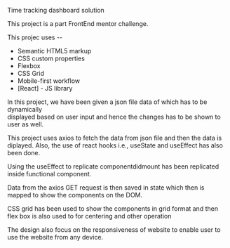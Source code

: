 Time tracking dashboard solution

This project is a part FrontEnd mentor challenge.

This projec uses --
- Semantic HTML5 markup
- CSS custom properties
- Flexbox
- CSS Grid
- Mobile-first workflow
- [React] - JS library

In this project, we have been given a json file data of which has to be dynamically  
displayed based on user input and hence the changes has to be shown to user as well.

This project uses axios to fetch the data from json file and then the data is diplayed.
Also, the use of react hooks i.e., useState and useEffect has also been done.

Using the useEffect to replicate componentdidmount has been replicated inside functional 
component.

Data from the axios GET request is then saved in state which then is mapped to show the 
components on the DOM.

CSS grid has been used to show the components in grid format and then flex box is also used to 
for centering and other operation

The design also focus on the responsiveness of website to enable user to use the website from any device.